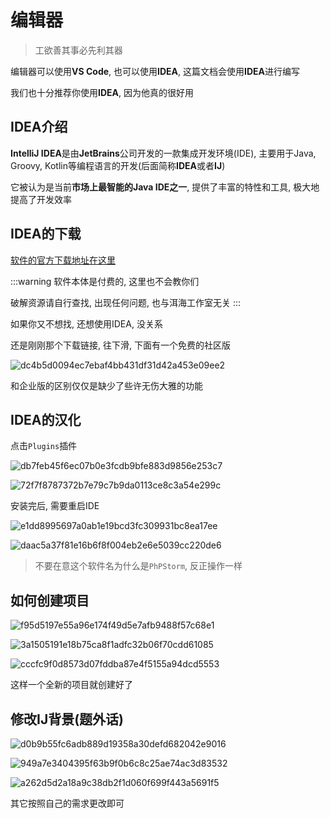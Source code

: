 # 编辑器

> 工欲善其事必先利其器

编辑器可以使用**VS Code**, 也可以使用**IDEA**, 这篇文档会使用**IDEA**进行编写

我们也十分推荐你使用**IDEA**, 因为他真的很好用

## IDEA介绍

**IntelliJ IDEA**是由**JetBrains**公司开发的一款集成开发环境(IDE), 主要用于Java, Groovy, Kotlin等编程语言的开发(后面简称**IDEA**或者**IJ**)

它被认为是当前**市场上最智能的Java IDE之一**, 提供了丰富的特性和工具, 极大地提高了开发效率

## IDEA的下载

[软件的官方下载地址在这里](//www.jetbrains.com/zh-cn/idea/download/?section=windows)

:::warning
软件本体是付费的, 这里也不会教你们

破解资源请自行查找, 出现任何问题, 也与洱海工作室无关
:::

如果你又不想找, 还想使用IDEA, 没关系

还是刚刚那个下载链接, 往下滑, 下面有一个免费的社区版

![dc4b5d0094ec7ebaf4bb431df31d42a453e09ee2](Assets/dc4b5d0094ec7ebaf4bb431df31d42a453e09ee2.png)

和企业版的区别仅仅是缺少了些许无伤大雅的功能

## IDEA的汉化

点击`Plugins`插件

![db7feb45f6ec07b0e3fcdb9bfe883d9856e253c7](Assets/db7feb45f6ec07b0e3fcdb9bfe883d9856e253c7.png)

![72f7f8787372b7e79c7b9da0113ce8c3a54e299c](Assets/72f7f8787372b7e79c7b9da0113ce8c3a54e299c.png)

安装完后, 需要重启IDE

![e1dd8995697a0ab1e19bcd3fc309931bc8ea17ee](Assets/e1dd8995697a0ab1e19bcd3fc309931bc8ea17ee.png)

![daac5a37f81e16b6f8f004eb2e6e5039cc220de6](Assets/daac5a37f81e16b6f8f004eb2e6e5039cc220de6.png)

> 不要在意这个软件名为什么是`PhPStorm`, 反正操作一样

## 如何创建项目

![f95d5197e55a96e174f49d5e7afb9488f57c68e1](Assets/f95d5197e55a96e174f49d5e7afb9488f57c68e1.png)

![3a1505191e18b75ca8f1adfc32b06f70cdd61085](Assets/3a1505191e18b75ca8f1adfc32b06f70cdd61085.png)

![cccfc9f0d8573d07fddba87e4f5155a94dcd5553](Assets/cccfc9f0d8573d07fddba87e4f5155a94dcd5553.png)

这样一个全新的项目就创建好了

## 修改IJ背景(题外话)

![d0b9b55fc6adb889d19358a30defd682042e9016](Assets/d0b9b55fc6adb889d19358a30defd682042e9016.png)

![949a7e3404395f63b9f0b6c8c25ae74ac3d83532](Assets/949a7e3404395f63b9f0b6c8c25ae74ac3d83532.png)

![a262d5d2a18a9c38db2f1d060f699f443a5691f5](Assets/a262d5d2a18a9c38db2f1d060f699f443a5691f5.png)

其它按照自己的需求更改即可

